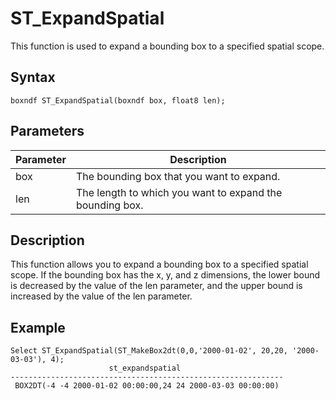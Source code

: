 # ST\_ExpandSpatial

This function is used to expand a bounding box to a specified spatial scope.

## Syntax

```
boxndf ST_ExpandSpatial(boxndf box, float8 len);
```

## Parameters

|Parameter|Description|
|---------|-----------|
|box|The bounding box that you want to expand.|
|len|The length to which you want to expand the bounding box.|

## Description

This function allows you to expand a bounding box to a specified spatial scope. If the bounding box has the x, y, and z dimensions, the lower bound is decreased by the value of the len parameter, and the upper bound is increased by the value of the len parameter.

## Example

```
Select ST_ExpandSpatial(ST_MakeBox2dt(0,0,'2000-01-02', 20,20, '2000-03-03'), 4);
                      st_expandspatial                       
-------------------------------------------------------------
 BOX2DT(-4 -4 2000-01-02 00:00:00,24 24 2000-03-03 00:00:00)
```

